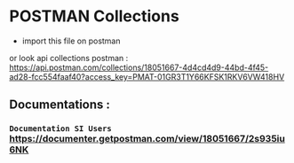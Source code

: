 # POSTMAN Collections

- import this file on postman

or look api collections postman :
<https://api.postman.com/collections/18051667-4d4cd4d9-44bd-4f45-ad28-fcc554faaf40?access_key=PMAT-01GR3T1Y66KFSK1RKV6VW418HV>

## Documentations :

### `Documentation SI Users` <https://documenter.getpostman.com/view/18051667/2s935iu6NK>
